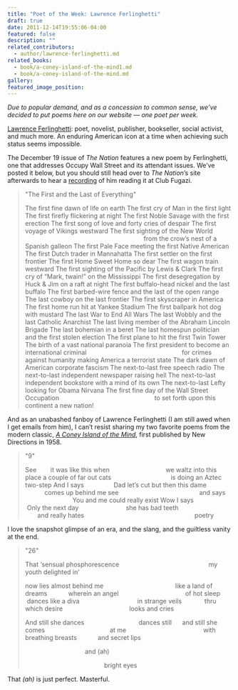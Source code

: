 ```yaml
---
title: "Poet of the Week: Lawrence Ferlinghetti"
draft: true
date: 2011-12-14T19:55:06-04:00
featured: false
description: ""
related_contributors:
  - author/lawrence-ferlinghetti.md
related_books:
  - book/a-coney-island-of-the-mind1.md
  - book/a-coney-island-of-the-mind.md
gallery:
featured_image_position: 
---
```


_Due to popular demand, and as a concession to common sense, we’ve decided to put poems here on our website — one poet per week._

[Lawrence Ferlinghetti](http://ndbooks.com/author/lawrence-ferlinghetti): poet, novelist, publisher, bookseller, social activist, and much more. An enduring American icon at a time when achieving such status seems impossible. 

The December 19 issue of _The Nation_ features a new poem by Ferlinghetti, one that addresses Occupy Wall Street and its attendant issues. We’ve posted it below, but you should still head over to _The Nation_’s site afterwards to hear a [recording](http://www.thenation.com/audio/164827/lawrence-ferlinghetti-reads-first-and-last-everything) of him reading it at Club Fugazi. 

> "The First and the Last of Everything"
> 
> The first fine dawn of life on earth
> The first cry of Man in the first light
> The first firefly flickering at night
> The first Noble Savage with the first erection
> The first song of love and forty cries of despair
> The first voyage of Vikings westward
> The first sighting of the New World
>                    from the crow’s nest of a Spanish galleon
> The first Pale Face meeting the first Native American
> The first Dutch trader in Mannahatta
> The first settler on the first frontier
> The first Home Sweet Home so dear
> The first wagon train westward
> The first sighting of the Pacific by Lewis & Clark
> The first cry of “Mark, twain!” on the Mississippi
> The first desegregation by Huck & Jim on a raft at night
> The first buffalo-head nickel and the last buffalo
> The first barbed-wire fence and the last of the open range
> The last cowboy on the last frontier
> The first skyscraper in America
> The first home run hit at Yankee Stadium
> The first ballpark hot dog with mustard
> The last War to End All Wars
> The last Wobbly and the last Catholic Anarchist
> The last living member of the Abraham Lincoln Brigade
> The last bohemian in a beret
> The last homespun politician and the first stolen election
> The first plane to hit the first Twin Tower
> The birth of a vast national paranoia
> The first president to become an international criminal
>                for crimes against humanity making America a terrorist state
> The dark dawn of American corporate fascism
> The next-to-last free speech radio
> The next-to-last independent newspaper raising hell
> The next-to-last independent bookstore with a mind of its own
> The next-to-last Lefty looking for Obama Nirvana
> The first fine day of the Wall Street Occupation
>                to set forth upon this continent a new nation!

And as an unabashed fanboy of Lawrence Ferlinghetti (I am still awed when I get emails from him), I can’t resist sharing my two favorite poems from the modern classic, [_A Coney Island of the Mind_](http://ndbooks.com/book/a-coney-island-of-the-mind1), first published by New Directions in 1958. 

> "9"
> 
> See
>        it was like this when
>                                we waltz into this place
> a couple of far out cats
>                                  is doing an Aztec two-step
> And I says
>                 Dad let’s cut
> but then this dame
>                          comes up behind me see
>                                              and says
>                              You and me could really exist
> Wow I says
>                    Only the next day
>                           she has bad teeth
>                                      and really hates
>                                                               poetry

I love the snapshot glimpse of an era, and the slang, and the guiltless vanity at the end.

> "26"
> 
> That ‘sensual phosphorescence
>                                                   my youth delighted in’
> 
> now lies almost behind me
>                                         like a land of dreams
>            wherein an angel
>                                      of hot sleep
>        dances like a diva
>                                 in strange veils
>             thru which desire
>                                      looks and cries
> 
> And still she dances
>                               dances still
>      and still she comes
>                                     at me
>                                            with breathing breasts
>            and secret lips
> 
>                                   and (ah)  
> 
>                                              bright eyes

That _(ah)_ is just perfect. Masterful. 

